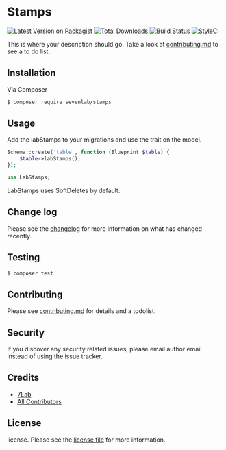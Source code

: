 # Stamps

[![Latest Version on Packagist][ico-version]][link-packagist]
[![Total Downloads][ico-downloads]][link-downloads]
[![Build Status][ico-travis]][link-travis]
[![StyleCI][ico-styleci]][link-styleci]

This is where your description should go. Take a look at [contributing.md](contributing.md) to see a to do list.

## Installation

Via Composer

``` bash
$ composer require sevenlab/stamps
```

## Usage
Add the labStamps to your migrations and use the trait on the model.
```php
Schema::create('table', function (Blueprint $table) {
    $table->labStamps();
});
```

```php
use LabStamps;
```

LabStamps uses SoftDeletes by default.

## Change log

Please see the [changelog](changelog.md) for more information on what has changed recently.

## Testing

``` bash
$ composer test
```

## Contributing

Please see [contributing.md](contributing.md) for details and a todolist.

## Security

If you discover any security related issues, please email author email instead of using the issue tracker.

## Credits

- [7Lab][link-author]
- [All Contributors][link-contributors]

## License

license. Please see the [license file](license.md) for more information.

[ico-version]: https://img.shields.io/packagist/v/sevenlab/stamps.svg?style=flat-square
[ico-downloads]: https://img.shields.io/packagist/dt/sevenlab/stamps.svg?style=flat-square
[ico-travis]: https://img.shields.io/travis/sevenlab/stamps/master.svg?style=flat-square
[ico-styleci]: https://styleci.io/repos/12345678/shield

[link-packagist]: https://packagist.org/packages/sevenlab/stamps
[link-downloads]: https://packagist.org/packages/sevenlab/stamps
[link-travis]: https://travis-ci.org/sevenlab/stamps
[link-styleci]: https://styleci.io/repos/12345678
[link-author]: https://github.com/sevenlab
[link-contributors]: ../../contributors
